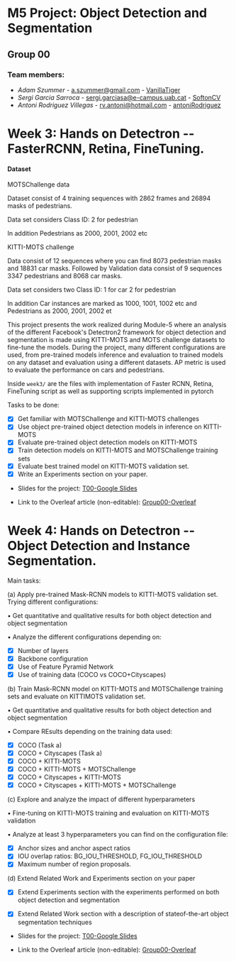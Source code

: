# M5 Project: Object Detection and Segmentation
## Group 00

### Team members:
* _Adam Szummer_ - a.szummer@gmail.com - [VanillaTiger](https://github.com/VanillaTiger)
* _Sergi Garcia Sarroca_ - sergi.garciasa@e-campus.uab.cat - [SoftonCV](https://github.com/SoftonCV)
* _Antoni Rodriguez Villegas_ - rv.antoni@hotmail.com - [antoniRodriguez](https://github.com/antoniRodriguez)



# Week 3: Hands on Detectron -- FasterRCNN, Retina, FineTuning. 

#### Dataset
MOTSChallenge data

Dataset consist of 4 training sequences with 2862 frames and 26894 masks of pedestrians.

Data set considers Class ID:
2 for pedestrian

In addition Pedestrians as 2000, 2001, 2002 etc

KITTI-MOTS challenge 

Data consist of 12 sequences where you can find 8073 pedestrian masks and 18831 car masks. Followed 
by Validation data consist of 9 sequences 3347 pedestrians and 8068 car masks.

Data set considers two Class ID:
1 for car
2 for pedestrian

In addition Car instances are marked as 1000, 1001, 1002 etc
and Pedestrians as 2000, 2001, 2002 et


   This project presents the work realized during Module-5 where an analysis of the different Facebook's Detectron2 framework for object detection and segmentation is made using KITTI-MOTS and MOTS challenge datasets to fine-tune the models. During the project, many different configurations are used, from pre-trained models inference and evaluation to trained models on any dataset and evaluation using a different datasets. AP metric is used to evaluate the performance on cars and pedestrians. 

Inside `week3/` are the files with implementation of Faster RCNN, Retina, FineTuning script as well as supporting scripts implemented in pytorch

Tasks to be done: 
  - [x] Get familiar with MOTSChallenge and KITTI-MOTS challenges 
  - [x] Use object pre-trained object detection models in inference on KITTI-MOTS 
  - [x] Evaluate pre-trained object detection models on KITTI-MOTS 
  - [x] Train detection models on KITTI-MOTS and MOTSChallenge training sets
  - [x] Evaluate best trained model on KITTI-MOTS validation set.
  - [x] Write an Experiments section on your paper.

- Slides for the project: [T00-Google Slides](https://docs.google.com/presentation/d/19-akB_E8qloRWHGxoj8BHF7iqcElG2b4ZQSPXm6Ia4U/edit?usp=sharing)

- Link to the Overleaf article (non-editable): [Group00-Overleaf](https://www.overleaf.com/read/ryjfqgkckfdx)

# Week 4: Hands on Detectron -- Object Detection and Instance Segmentation. 

Main tasks:

(a) Apply pre-trained Mask-RCNN models to KITTI-MOTS validation set. Trying different configurations:

• Get quantitative and qualitative results for both object detection and object segmentation

• Analyze the different configurations depending on:

  - [x] Number of layers
  - [x] Backbone configuration
  - [x] Use of Feature Pyramid Network
  - [x] Use of training data (COCO vs COCO+Cityscapes)

 (b) Train Mask-RCNN model on KITTI-MOTS and MOTSChallenge training sets and evaluate on KITTIMOTS validation set.
 
• Get quantitative and qualitative results for both object detection and object segmentation

• Compare REsults depending on the training data used:
 
  - [x] COCO (Task a)
  - [x] COCO + Cityscapes (Task a)
  - [x] COCO + KITTI-MOTS
  - [x] COCO + KITTI-MOTS + MOTSChallenge
  - [x] COCO + Cityscapes + KITTI-MOTS 
  - [x] COCO + Cityscapes + KITTI-MOTS + MOTSChallenge
 
 (c) Explore and analyze the impact of different hyperparameters
 
• Fine-tuning on KITTI-MOTS training and evaluation on KITTI-MOTS validation

• Analyze at least 3 hyperparameters you can find on the configuration file:
 
  - [x] Anchor sizes and anchor aspect ratios
  - [x] IOU overlap ratios: BG_IOU_THRESHOLD, FG_IOU_THRESHOLD
  - [x] Maximum number of region proposals. 
 
 (d) Extend Related Work and Experiments section on your paper
 
  - [x] Extend Experiments section with the experiments performed on both object detection and segmentation
  - [x] Extend Related Work section with a description of stateof-the-art object segmentation techniques


- Slides for the project: [T00-Google Slides](https://docs.google.com/presentation/d/1hpHVLfExs58Ks25nwExQLpDPJom7CD98961NIXcQ_4s/edit?usp=sharing)

- Link to the Overleaf article (non-editable): [Group00-Overleaf](https://www.overleaf.com/read/ryjfqgkckfdx)






